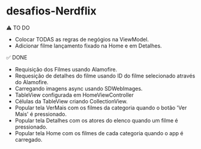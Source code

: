 # desafios-Nerdflix


:warning: TO DO
- Colocar TODAS as regras de negógios na ViewModel.
- Adicionar filme lançamento fixado na Home e em Detalhes.


:white_check_mark: DONE 
- Requisição dos Filmes usando Alamofire.
- Requesição de detalhes do filme usando ID do filme selecionado através do Alamofire.
- Carregando imagens async usando SDWebImages.
- TableView configurada em HomeViewController
- Células da TableView criando CollectionView.
- Popular tela VerMais com os filmes da categoria quando o botão 'Ver Mais' é pressionado.
- Popular tela Detalhes com os atores do elenco quando um filme é pressionado.
- Popular tela Home com os filmes de cada categoria quando o app é carregado.


